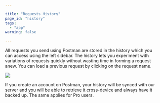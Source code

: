 ```yaml
---

title: "Requests History"
page_id: "history"
tags: 
  - "app"
warning: false

---
```


All requests you send using Postman are stored in the history which you can access using the left sidebar. The history lets you experiment with variations of requests quickly without wasting time in forming a request anew. You can load a previous request by clicking on the request name.

[![](https://www.postman.com/img/v1/docs/thumbs/18.png)
][0]

If you create an account on Postman, your history will be synced with our server and you will be able to retrieve it cross-device and always have it backed up. The same applies for Pro users.


[0]: https://www.postman.com/img/v1/docs/source/18.png
